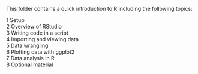 This folder contains a quick introduction to R including the following topics:

1 Setup  
2 Overview of RStudio  
3 Writing code in a script  
4 Importing and viewing data  
5 Data wrangling  
6 Plotting data with ggplot2  
7 Data analysis in R  
8 Optional material  
